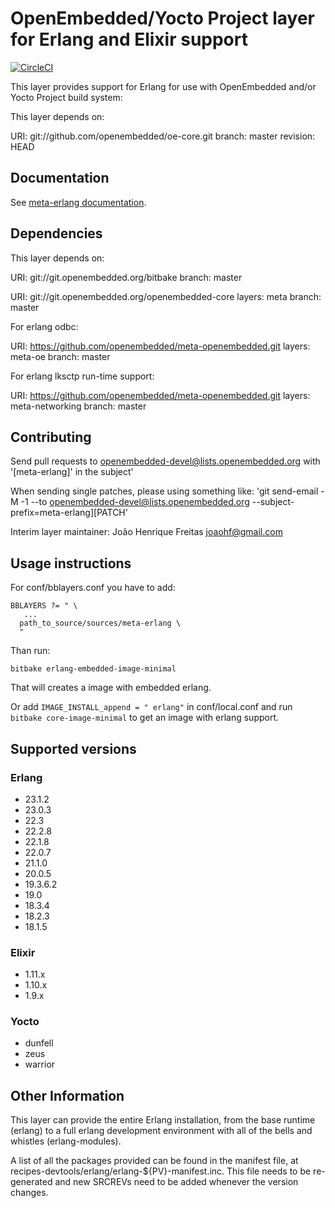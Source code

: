# OpenEmbedded/Yocto Project layer for Erlang and Elixir support


[![CircleCI](https://circleci.com/gh/joaohf/meta-erlang/tree/master.svg?style=svg)](https://circleci.com/gh/joaohf/meta-erlang/tree/master)

This layer provides support for Erlang for use with OpenEmbedded and/or
Yocto Project build system:

This layer depends on:

URI: git://github.com/openembedded/oe-core.git
branch: master
revision: HEAD

## Documentation

See [meta-erlang documentation](http://joaohf.github.io/meta-erlang).

## Dependencies

This layer depends on:

  URI: git://git.openembedded.org/bitbake
  branch: master

  URI: git://git.openembedded.org/openembedded-core
  layers: meta
  branch: master

For erlang odbc:

  URI: https://github.com/openembedded/meta-openembedded.git
  layers: meta-oe
  branch: master

For erlang lksctp run-time support:

  URI: https://github.com/openembedded/meta-openembedded.git
  layers: meta-networking
  branch: master


## Contributing

Send pull requests to openembedded-devel@lists.openembedded.org with '[meta-erlang]' in the subject'

When sending single patches, please using something like:
'git send-email -M -1 --to openembedded-devel@lists.openembedded.org --subject-prefix=meta-erlang][PATCH'

Interim layer maintainer: João Henrique Freitas <joaohf@gmail.com>

## Usage instructions

For conf/bblayers.conf you have to add:

```
BBLAYERS ?= " \
   ...
  path_to_source/sources/meta-erlang \
  "
```

Than run:

```
bitbake erlang-embedded-image-minimal
```

That will creates a image with embedded erlang.

Or add ```IMAGE_INSTALL_append = " erlang"``` in conf/local.conf and run
```bitbake core-image-minimal``` to get an image with erlang support.

## Supported versions

### Erlang
 
 * 23.1.2
 * 23.0.3
 * 22.3
 * 22.2.8
 * 22.1.8
 * 22.0.7
 * 21.1.0
 * 20.0.5
 * 19.3.6.2
 * 19.0
 * 18.3.4
 * 18.2.3
 * 18.1.5

### Elixir

* 1.11.x
* 1.10.x
* 1.9.x

### Yocto

* dunfell
* zeus
* warrior

## Other Information

This layer can provide the entire Erlang installation, from the base
runtime (erlang) to a full erlang development environment with all
of the bells and whistles (erlang-modules).

A list of all the packages provided can be found in the manifest file,
at recipes-devtools/erlang/erlang-${PV}-manifest.inc. This file needs
to be re-generated and new SRCREVs need to be added whenever the version
changes.
